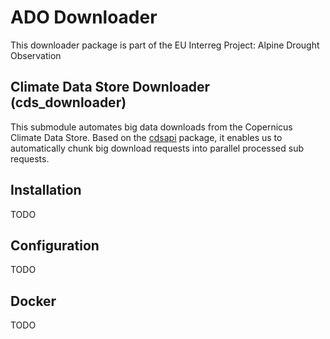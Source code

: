 # ADO Downloader

This downloader package is part of the EU Interreg Project: Alpine Drought Observation


## Climate Data Store Downloader (cds_downloader)

This submodule automates big data downloads from the Copernicus Climate Data
Store. Based on the [cdsapi](https://pypi.org/project/cdsapi/) package, it
enables us to automatically chunk big download requests into parallel processed
sub requests.


## Installation

TODO

## Configuration

TODO

## Docker

TODO
